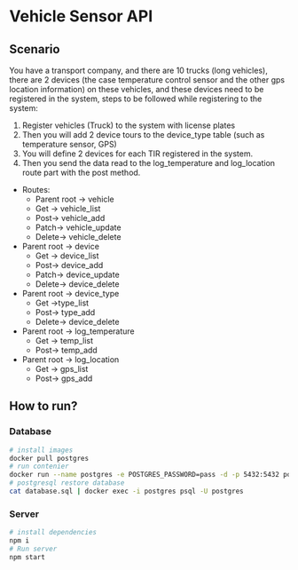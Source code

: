 # Vehicle Sensor API

## Scenario

You have a transport company, and there are 10 trucks (long vehicles), there are 2 devices (the case temperature control sensor and the other gps location information) on these vehicles, and these devices need to be registered in the system, steps to be followed while registering to the system:

1. Register vehicles (Truck) to the system with license plates
2. Then you will add 2 device tours to the device_type table (such as temperature sensor, GPS)
3. You will define 2 devices for each TIR registered in the system.
4. Then you send the data read to the log_temperature and log_location route part with the post method.

- Routes:
  - Parent root -> vehicle
  - Get -> vehicle_list
  - Post-> vehicle_add
  - Patch-> vehicle_update
  - Delete-> vehicle_delete
- Parent root -> device
  - Get -> device_list
  - Post-> device_add
  - Patch-> device_update
  - Delete-> device_delete
- Parent root -> device_type
  - Get ->type_list
  - Post-> type_add
  - Delete-> device_delete
- Parent root -> log_temperature
  - Get -> temp_list
  - Post-> temp_add
- Parent root -> log_location
  - Get -> gps_list
  - Post-> gps_add

## How to run?

### Database

```bash
# install images
docker pull postgres
# run contenier
docker run --name postgres -e POSTGRES_PASSWORD=pass -d -p 5432:5432 postgres
# postgresql restore database
cat database.sql | docker exec -i postgres psql -U postgres
```

### Server

```bash
# install dependencies
npm i
# Run server
npm start
```
